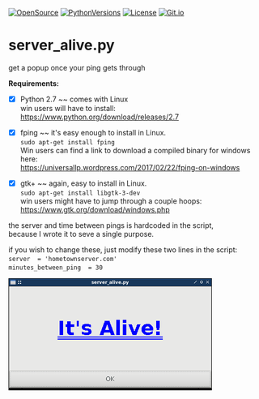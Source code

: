 
[![OpenSource](https://img.shields.io/badge/Open-Source-orange.svg)](https://github.com/doyousketch2)  [![PythonVersions](https://img.shields.io/badge/Python-2.7-blue.svg)](https://www.python.org/)  [![License](https://img.shields.io/badge/license-GPL--v3-lightgrey.svg)](https://www.gnu.org/licenses/gpl-3.0.en.html)  [![Git.io](https://img.shields.io/badge/Git.io-fptgb-233139.svg)](https://git.io/fptgb)  

# server_alive.py  
get a popup once your ping gets through  

**Requirements:**  
- [x] Python 2.7  ~~  comes with Linux  
      win users will have to install:  
      https://www.python.org/download/releases/2.7  

- [x] fping ~~  it's easy enough to install in Linux.  
      `sudo apt-get install fping`  
      Win users can find a link to download a compiled binary for windows here:  
      https://universallp.wordpress.com/2017/02/22/fping-on-windows  
      
- [x] gtk+  ~~  again, easy to install in Linux.  
      `sudo apt-get install libgtk-3-dev`  
       win users might have to jump through a couple hoops:  
       https://www.gtk.org/download/windows.php  

the server and time between pings is hardcoded in the script,  
because I wrote it to seve a single purpose.  

if you wish to change these, just modify these two lines in the script:  
`server  = 'hometownserver.com'`  
`minutes_between_ping  = 30`  

![image](https://raw.githubusercontent.com/doyousketch2/server_alive/master/Screenshot.png)  
